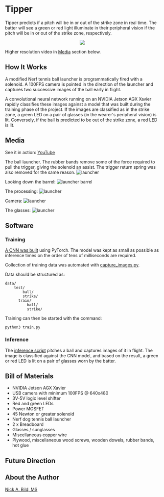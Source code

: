 # Tipper

Tipper predicts if a pitch will be in or out of the strike zone in real time.  The batter will see a green or red light illuminate in their peripheral vision if the pitch will be in or out of the strike zone, respectively.

<p align="center">
<img src="https://raw.githubusercontent.com/nickbild/tipper/master/media/video.gif">
</p>

Higher resolution video in [Media](https://github.com/nickbild/tipper#media) section below.

## How It Works

A modified Nerf tennis ball launcher is programmatically fired with a solenoid.  A 100FPS camera is pointed in the direction of the launcher and captures two successive images of the ball early in flight.

A convolutional neural network running on an NVIDIA Jetson AGX Xavier rapidly classifies these images against a model that was built during the training phase of the project.  If the images are classified as in the strike zone, a green LED on a pair of glasses (in the wearer's peripheral vision) is lit.  Conversely, if the ball is predicted to be out of the strike zone, a red LED is lit.

## Media

See it in action: [YouTube](https://www.youtube.com/watch?v=dkE9XCBSyhw)

The ball launcher.  The rubber bands remove some of the force required to pull the trigger, giving the solenoid an assist.  The trigger return spring was also removed for the same reason.
![launcher](https://raw.githubusercontent.com/nickbild/tipper/master/media/launcher_sm.jpg)

Looking down the barrel:
![launcher barrel](https://raw.githubusercontent.com/nickbild/tipper/master/media/launcher_barrel_sm.jpg)

The processing:
![launcher](https://raw.githubusercontent.com/nickbild/tipper/master/media/xavier_sm.jpg)

Camera:
![launcher](https://raw.githubusercontent.com/nickbild/tipper/master/media/camera_sm.jpg)

The glasses:
![launcher](https://raw.githubusercontent.com/nickbild/tipper/master/media/glasses_sm.jpg)

## Software

### Training

[A CNN was built](https://github.com/nickbild/tipper/blob/master/train.py) using PyTorch.  The model was kept as small as possible as inference times on the order of tens of milliseconds are required.

Collection of training data was automated with [capture_images.py](https://github.com/nickbild/tipper/blob/master/capture_images.py).

Data should be structured as:

```
data/
    test/
        ball/
        strike/
      train/
          ball/
          strike/
```

Training can then be started with the command:

```
python3 train.py
```

### Inference

The [inference script](https://github.com/nickbild/tipper/blob/master/infer.py) pitches a ball and captures images of it in flight.  The image is classified against the CNN model, and based on the result, a green or red LED is lit on a pair of glasses worn by the batter.

## Bill of Materials

- NVIDIA Jetson AGX Xavier
- USB camera with minimum 100FPS @ 640x480
- 3V-5V logic level shifter
- Red and green LEDs
- Power MOSFET
- 45 Newton or greater solenoid
- Nerf dog tennis ball launcher
- 2 x Breadboard
- Glasses / sunglasses
- Miscellaneous copper wire
- Plywood, miscellaneous wood screws, wooden dowels, rubber bands, hot glue

## Future Direction

## About the Author

[Nick A. Bild, MS](https://nickbild79.firebaseapp.com/#!/)

